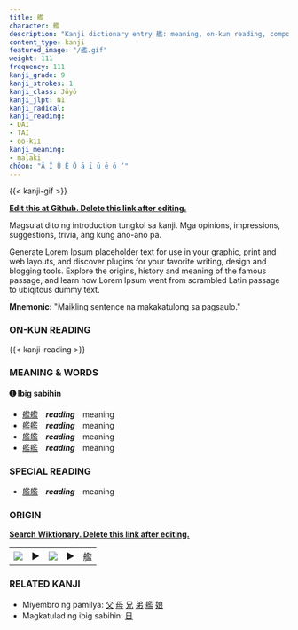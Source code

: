 ```yaml
---
title: 艦
character: 艦
description: "Kanji dictionary entry 艦: meaning, on-kun reading, compounds, origin, related kanji"
content_type: kanji
featured_image: "/艦.gif"
weight: 111
frequency: 111
kanji_grade: 9
kanji_strokes: 1
kanji_class: Jōyō
kanji_jlpt: N1
kanji_radical: 
kanji_reading: 
- DAI
- TAI
- oo-kii
kanji_meaning:
- malaki
chōon: "Ā Ī Ū Ē Ō ā ī ū ē ō ’"
---
```

[//]: # (Don't edit the line below. Kanji animated GIF code is automatically generated.)
{{< kanji-gif >}}

[//]: # (Edit below this line.)

**[Edit this at Github. Delete this link after editing.](https://github.com/tim0g/tim/tree/main/content/kanji/艦/index.md)**

Magsulat dito ng introduction tungkol sa kanji. Mga opinions, impressions, suggestions, trivia, ang kung ano-ano pa.

Generate Lorem Ipsum placeholder text for use in your graphic, print and web layouts, and discover plugins for your favorite writing, design and blogging tools. Explore the origins, history and meaning of the famous passage, and learn how Lorem Ipsum went from scrambled Latin passage to ubiqitous dummy text.
 
**Mnemonic:** "Maikling sentence na makakatulong sa pagsaulo."

### ON-KUN READING

[//]: # (Don't edit the line below. ON-KUN READING code is automatically generated.)
{{< kanji-reading >}}

### MEANING & WORDS

#### ➊ **Ibig sabihin**
  - [艦](../艦)[艦](../艦)　***reading***　meaning
  - [艦](../艦)[艦](../艦)　***reading***　meaning
  - [艦](../艦)[艦](../艦)　***reading***　meaning
  - [艦](../艦)[艦](../艦)　***reading***　meaning

### SPECIAL READING
  - [艦](../艦)[艦](../艦)　***reading***　meaning

### ORIGIN

**[Search Wiktionary. Delete this link after editing.](https://wiktionary.org/wiki/艦)**
<table class="kanji-table"><tr><td>
<img src="60px-艦-bronze.svg.png">
</td><td>▶</td><td>
<img src="60px-艦-oracle.svg.png">
</td><td>▶</td>
<td class="kanji-origin">艦</td>
</tr></table>

### RELATED KANJI
- Miyembro ng pamilya: [父](../父) [母](../母) [兄](../兄) [弟](../弟) [艦](../艦) [娘](../娘)
- Magkatulad ng ibig sabihin: [日](../日)
